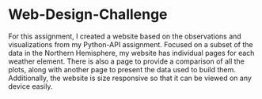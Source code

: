 # Web-Design-Challenge
For this assignment, I created a website based on the observations and visualizations from my Python-API assignment. Focused on a subset of the data in the Northern Hemisphere, my website has individual pages for each weather element. There is also a page to provide a comparison of all the plots, along with another page to present the data used to build them. Additionally, the website is size responsive so that it can be viewed on any device easily.